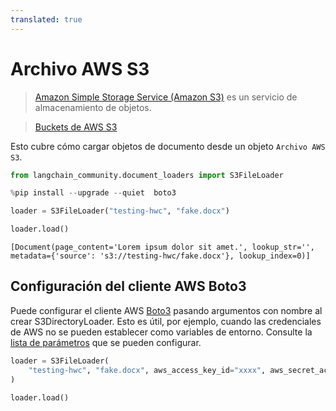 ```yaml
---
translated: true
---
```


# Archivo AWS S3

>[Amazon Simple Storage Service (Amazon S3)](https://docs.aws.amazon.com/AmazonS3/latest/userguide/using-folders.html) es un servicio de almacenamiento de objetos.

>[Buckets de AWS S3](https://docs.aws.amazon.com/AmazonS3/latest/userguide/UsingBucket.html)

Esto cubre cómo cargar objetos de documento desde un objeto `Archivo AWS S3`.

```python
from langchain_community.document_loaders import S3FileLoader
```

```python
%pip install --upgrade --quiet  boto3
```

```python
loader = S3FileLoader("testing-hwc", "fake.docx")
```

```python
loader.load()
```

```output
[Document(page_content='Lorem ipsum dolor sit amet.', lookup_str='', metadata={'source': 's3://testing-hwc/fake.docx'}, lookup_index=0)]
```

## Configuración del cliente AWS Boto3

Puede configurar el cliente AWS [Boto3](https://boto3.amazonaws.com/v1/documentation/api/latest/index.html) pasando
argumentos con nombre al crear S3DirectoryLoader.
Esto es útil, por ejemplo, cuando las credenciales de AWS no se pueden establecer como variables de entorno.
Consulte la [lista de parámetros](https://boto3.amazonaws.com/v1/documentation/api/latest/reference/core/session.html#boto3.session.Session) que se pueden configurar.

```python
loader = S3FileLoader(
    "testing-hwc", "fake.docx", aws_access_key_id="xxxx", aws_secret_access_key="yyyy"
)
```

```python
loader.load()
```
